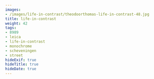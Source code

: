 ```yaml
---
images:
- /images/life-in-contrast/theodoorthomas-life-in-contrast-48.jpg
title: life-in-contrast
weight: 42
tags:
- 8989
- leica
- life-in-contrast
- monochrome
- scheveningen
- street
hideExif: true
hideTitle: true
hideDate: true
---
```

